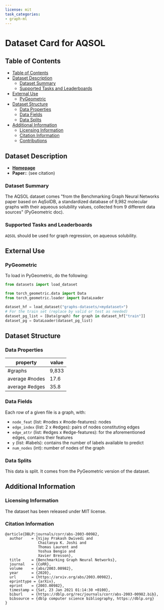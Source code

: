 ```yaml
---
license: mit
task_categories:
- graph-ml
---
```


# Dataset Card for AQSOL

## Table of Contents
- [Table of Contents](#table-of-contents)
- [Dataset Description](#dataset-description)
  - [Dataset Summary](#dataset-summary)
  - [Supported Tasks and Leaderboards](#supported-tasks-and-leaderboards)
- [External Use](#external-use)
  - [PyGeometric](#pygeometric)
- [Dataset Structure](#dataset-structure)
  - [Data Properties](#data-properties)
  - [Data Fields](#data-fields)
  - [Data Splits](#data-splits)
- [Additional Information](#additional-information)
  - [Licensing Information](#licensing-information)
  - [Citation Information](#citation-information)
  - [Contributions](#contributions)

## Dataset Description
- **[Homepage](https://github.com/graphdeeplearning/benchmarking-gnns)**
- **Paper:**:  (see citation)


### Dataset Summary
The AQSOL dataset comes "from the Benchmarking Graph Neural Networks paper based on AqSolDB, a standardized database of 9,982 molecular graphs with their aqueous solubility values, collected from 9 different data sources" (PyGeometric doc).

### Supported Tasks and Leaderboards
`AQSOL` should be used for graph regression, on aqueous solubility. 

## External Use
### PyGeometric
To load in PyGeometric, do the following:

```python
from datasets import load_dataset

from torch_geometric.data import Data
from torch_geometric.loader import DataLoader

dataset_hf = load_dataset("graphs-datasets/<mydataset>")
# For the train set (replace by valid or test as needed)
dataset_pg_list = [Data(graph) for graph in dataset_hf["train"]]
dataset_pg = DataLoader(dataset_pg_list)
```

## Dataset Structure

### Data Properties
| property | value |
|---|---|
| #graphs | 9,833 |
| average #nodes | 17.6 |
| average #edges | 35.8 |

### Data Fields

Each row of a given file is a graph, with: 
- `node_feat` (list: #nodes x #node-features): nodes
- `edge_index` (list: 2 x #edges): pairs of nodes constituting edges
- `edge_attr` (list: #edges x #edge-features): for the aforementioned edges, contains their features
- `y` (list:  #labels): contains the number of labels available to predict
- `num_nodes` (int): number of nodes of the graph

### Data Splits

This data is split. It comes from the PyGeometric version of the dataset.

## Additional Information

### Licensing Information
The dataset has been released under MIT license.

### Citation Information
```
@article{DBLP:journals/corr/abs-2003-00982,
  author    = {Vijay Prakash Dwivedi and
               Chaitanya K. Joshi and
               Thomas Laurent and
               Yoshua Bengio and
               Xavier Bresson},
  title     = {Benchmarking Graph Neural Networks},
  journal   = {CoRR},
  volume    = {abs/2003.00982},
  year      = {2020},
  url       = {https://arxiv.org/abs/2003.00982},
  eprinttype = {arXiv},
  eprint    = {2003.00982},
  timestamp = {Sat, 23 Jan 2021 01:14:30 +0100},
  biburl    = {https://dblp.org/rec/journals/corr/abs-2003-00982.bib},
  bibsource = {dblp computer science bibliography, https://dblp.org}
}

```